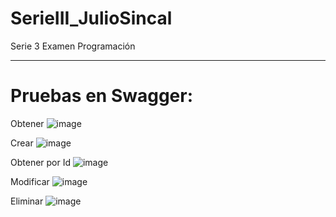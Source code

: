# SerieIII_JulioSincal
Serie 3 Examen Programación

-----

# Pruebas en Swagger:

Obtener
![image](https://user-images.githubusercontent.com/50584963/236637179-26c6b43c-fd04-4de7-b4de-9c902a7b772f.png)

Crear
![image](https://user-images.githubusercontent.com/50584963/236637213-bfe13028-53b2-4263-ac74-fb7cdef4322b.png)

Obtener por Id
![image](https://user-images.githubusercontent.com/50584963/236637763-5a611449-af55-4241-b733-86c34e3849cf.png)

Modificar
![image](https://user-images.githubusercontent.com/50584963/236637793-e908076f-1d3c-4e98-9dc4-d0687530760f.png)

Eliminar
![image](https://user-images.githubusercontent.com/50584963/236637896-160d12a3-fe8c-4c39-a89b-da85afc1cc7a.png)
